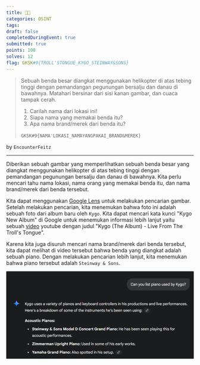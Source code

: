 ```yaml
---
title: 🎹🎶
categories: OSINT
tags: 
draft: false
completedDuringEvent: true
submitted: true
points: 100
solves: 12
flag: GKSK#9{TROLL'STONGUE_KYGO_STEINWAY&SONS}
---
```

> Sebuah benda besar diangkat menggunakan helikopter di atas tebing tinggi dengan pemandangan pegunungan bersalju dan danau di bawahnya. Matahari bersinar dari sisi kanan gambar, dan cuaca tampak cerah.
>
> 1. Carilah nama dari lokasi ini!
> 2. Siapa nama yang memakai benda itu?
> 3. Apa nama brand/merek dari benda itu?
>
> `GKSK#9{NAMA'LOKASI_NAMAYANGPAKAI_BRAND&MEREK}`

by `EncounterFeitz`

---

Diberikan sebuah gambar yang memperlihatkan sebuah benda besar yang diangkat menggunakan helikopter di atas tebing tinggi dengan pemandangan pegunungan bersalju dan danau di bawahnya. Kita perlu mencari tahu nama lokasi, nama orang yang memakai benda itu, dan nama brand/merek dari benda tersebut.

Kita dapat menggunakan [Google Lens](https://lens.google/) untuk melakukan pencarian gambar. Setelah melakukan pencarian, kita menemukan bahwa foto ini adalah sebuah foto dari album baru oleh `Kygo`. Kita dapat mencari kata kunci "Kygo New Album" di Google untuk menemukan informasi lebih lanjut yaitu sebuah [video](https://www.youtube.com/watch?v=tUNbhYcY9Ik) youtube dengan judul "Kygo (The Album) - Live From The Troll's Tongue".

Karena kita juga disuruh mencari nama brand/merek dari benda tersebut, kita dapat melihat di video tersebut bahwa benda yang diangkat adalah sebuah piano. Dengan melakukan pencarian lebih lanjut, kita menemukan bahwa piano tersebut adalah `Steinway & Sons`.

![alt text](image.png)
